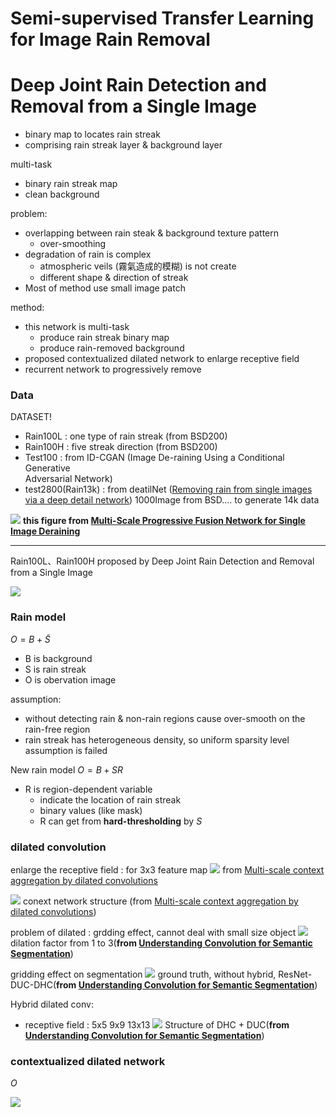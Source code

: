 
# Semi-supervised Transfer Learning for Image Rain Removal

# Deep Joint Rain Detection and Removal from a Single Image


* binary map to locates rain streak
* comprising rain streak layer & background layer

multi-task
* binary rain streak map
* clean background

problem:
* overlapping between rain steak & background texture pattern
	* over-smoothing
* degradation of rain is complex
	* atmospheric veils (霧氣造成的模糊) is not create
	* different shape & direction of streak
* Most of method use small image patch

method:
* this network is multi-task
	* produce rain streak binary map
	* produce rain-removed background
* proposed contextualized dilated network to enlarge receptive field
* recurrent network to progressively remove

### Data
DATASET!
* Rain100L : one type of rain streak (from BSD200)
* Rain100H : five streak direction (from BSD200)
* Test100 : from ID-CGAN (Image De-raining Using a Conditional Generative  
Adversarial Network)
* test2800(Rain13k) : from deatilNet ([Removing rain from single images via a deep detail network](https://ieeexplore.ieee.org/stamp/stamp.jsp?tp=&arnumber=8099669)) 1000Image from BSD.... to generate 14k  data

![](https://imgur.com/OEnpNBr.png)
**this figure from [Multi-Scale Progressive Fusion Network for Single Image Deraining](https://www.researchgate.net/publication/343457299_Multi-Scale_Progressive_Fusion_Network_for_Single_Image_Deraining)**
***


Rain100L、Rain100H proposed by Deep Joint Rain Detection and Removal from a Single Image

![](https://i.imgur.com/rMn09Ss.png)

### Rain model
$O = B + \tilde{S}$
* B is background
* S is rain streak
* O is obervation image


assumption:
* without detecting rain & non-rain regions cause over-smooth on the rain-free region
* rain streak has heterogeneous density, so uniform sparsity level assumption is failed

New rain model
$O = B+SR$
* R is region-dependent variable
	* indicate the location of rain streak
	* binary values (like mask)
	* R can get from **hard-thresholding** by $S$

### dilated convolution

enlarge the receptive field : for 3x3 feature map
![](https://i.imgur.com/RxJoc4A.png)
from [Multi-scale context aggregation by dilated convolutions](https://arxiv.org/pdf/1511.07122.pdf)

![](https://i.imgur.com/WUzRz45.png)
conext network structure (from [Multi-scale context aggregation by dilated convolutions](https://arxiv.org/pdf/1511.07122.pdf))

problem of dilated : grdding effect, cannot deal with small size object
![](https://i.imgur.com/QwA35X4.png)
dilation factor from 1 to 3(**from [Understanding Convolution for Semantic Segmentation](https://arxiv.org/pdf/1702.08502.pdf)**)

gridding effect on segmentation
![](https://i.imgur.com/FvIC1HW.png)
ground truth, without hybrid, ResNet-DUC-DHC(**from [Understanding Convolution for Semantic Segmentation](https://arxiv.org/pdf/1702.08502.pdf)**)

Hybrid dilated conv:
* receptive field : 5x5 9x9 13x13
![](https://i.imgur.com/n2DBcxR.png)
Structure of DHC + DUC(**from [Understanding Convolution for Semantic Segmentation](https://arxiv.org/pdf/1702.08502.pdf)**)

### contextualized dilated network

$O$

![](https://i.imgur.com/xYCzDp1.png)
